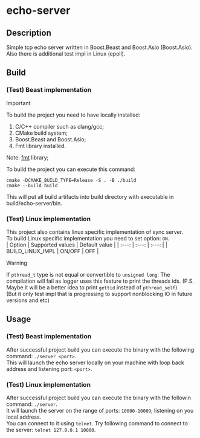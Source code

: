 # echo-server

## Description

Simple tcp echo server written in Boost.Beast and Boost.Asio (Boost.Asio).  
Also there is additional test impl in Linux (epoll).

## Build

### (Test) Beast implementation

> [!IMPORTANT]
> To build the project you need to have locally installed:  
> 1. C/C++ compiler such as clang/gcc;  
> 2. CMake build system;  
> 3. Boost.Beast and Boost.Asio;  
> 4. Fmt library installed.  
> 
> Note: [fmt](https://github.com/fmtlib/fmt) library;

To build the project you can execute this command:  
```
cmake -DCMAKE_BUILD_TYPE=Release -S . -B ./build
cmake --build build
```
This will put all build artifacts into build directory with executable in build/echo-server/bin.  

### (Test) Linux implementation

This project also contains linux specific implementation of sync server.  
To build Linux specific implementation you need to set option: `ON`.  
| Option | Supported values | Default value |
| :---: | :---: | :---: |
| BUILD_LINUX_IMPL | ON/OFF | OFF |  
> [!WARNING]
> If `pthread_t` type is not equal or convertible to `unsigned long`:
> The compilation will fail as logger uses this feature to print the
> threads ids.
> (P.S. Maybe it will be a better idea to print `gettid` instead of `pthread_self`)  
> (But it only test impl that is progressing to support nonblocking IO in future versions and etc)

## Usage

### (Test) Beast implementation

After successful project build you can execute the binary with the following command: `./server <port>`.  
This will launch the echo server locally on your machine with loop back address and listening port: `<port>`.

### (Test) Linux implementation

After successful project build you can execute the binary with the followin command: `./server`.  
It will launch the server on the range of ports: `10000-10009`; listening on you local address.  
You can connect to it using `telnet`. Try following command to connect to the server: `telnet 127.0.0.1 10000`.
